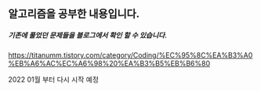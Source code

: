 ## 알고리즘을 공부한 내용입니다.

##### 기존에 풀었던 문제들을 블로그에서 확인 할 수 있습니다. 
https://titanumm.tistory.com/category/Coding/%EC%95%8C%EA%B3%A0%EB%A6%AC%EC%A6%98%20%EA%B3%B5%EB%B6%80

2022 01월 부터 다시 시작 예정
 
